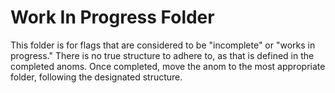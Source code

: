 # Work In Progress Folder

This folder is for flags that are considered to be "incomplete" or "works in progress." There is no true structure to adhere to, as that is defined in the completed anoms. Once completed, move the anom to the most appropriate folder, following the designated structure.
